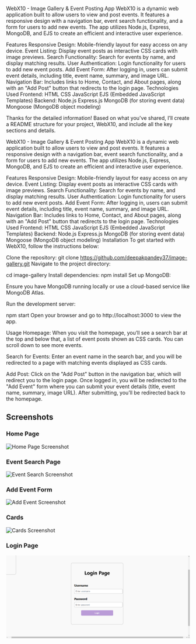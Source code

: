 WebX10 - Image Gallery & Event Posting App
WebX10 is a dynamic web application built to allow users to view and post events. It features a responsive design with a navigation bar, event search functionality, and a form for users to add new events. The app utilizes Node.js, Express, MongoDB, and EJS to create an efficient and interactive user experience.

Features
Responsive Design: Mobile-friendly layout for easy access on any device.
Event Listing: Display event posts as interactive CSS cards with image previews.
Search Functionality: Search for events by name, and display matching results.
User Authentication: Login functionality for users to add new event posts.
Add Event Form: After logging in, users can submit event details, including title, event name, summary, and image URL.
Navigation Bar: Includes links to Home, Contact, and About pages, along with an "Add Post" button that redirects to the login page.
Technologies Used
Frontend:
HTML
CSS
JavaScript
EJS (Embedded JavaScript Templates)
Backend:
Node.js
Express.js
MongoDB (for storing event data)
Mongoose (MongoDB object modeling) 

Thanks for the detailed information! Based on what you've shared, I’ll create a README structure for your project, WebX10, and include all the key sections and details.

WebX10 - Image Gallery & Event Posting App
WebX10 is a dynamic web application built to allow users to view and post events. It features a responsive design with a navigation bar, event search functionality, and a form for users to add new events. The app utilizes Node.js, Express, MongoDB, and EJS to create an efficient and interactive user experience.

Features
Responsive Design: Mobile-friendly layout for easy access on any device.
Event Listing: Display event posts as interactive CSS cards with image previews.
Search Functionality: Search for events by name, and display matching results.
User Authentication: Login functionality for users to add new event posts.
Add Event Form: After logging in, users can submit event details, including title, event name, summary, and image URL.
Navigation Bar: Includes links to Home, Contact, and About pages, along with an "Add Post" button that redirects to the login page.
Technologies Used
Frontend:
HTML
CSS
JavaScript
EJS (Embedded JavaScript Templates)
Backend:
Node.js
Express.js
MongoDB (for storing event data)
Mongoose (MongoDB object modeling)
Installation
To get started with WebX10, follow the instructions below:

Clone the repository:
git clone https://github.com/deepakpandey37/image-gallery.git
Navigate to the project directory:

cd image-gallery
Install dependencies:
npm install 
Set up MongoDB:

Ensure you have MongoDB running locally or use a cloud-based service like MongoDB Atlas.

Run the development server:

npm start
Open your browser and go to http://localhost:3000 to view the app.

Usage
Homepage: When you visit the homepage, you’ll see a search bar at the top and below that, a list of event posts shown as CSS cards. You can scroll down to see more events.

Search for Events: Enter an event name in the search bar, and you will be redirected to a page with matching events displayed as CSS cards.

Add Post: Click on the "Add Post" button in the navigation bar, which will redirect you to the login page. Once logged in, you will be redirected to the "Add Event" form where you can submit your event details (title, event name, summary, image URL). After submitting, you’ll be redirected back to the homepage.


## Screenshots

### Home Page

![Home Page Screenshot](./screenshots/home-page.png)

### Event Search Page

![Event Search Screenshot](./screenshots/event-search.png)

### Add Event Form

![Add Event Screenshot](./screenshots/add-event.png)

### Cards

![Cards Screenshot](./screenshots/cards.png)

### Login Page

![Login Page Screenshot](./image-gallery/screenshots/login-page.png)









